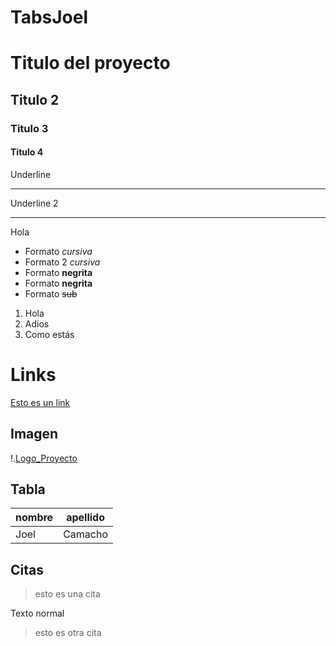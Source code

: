 # TabsJoel
#  Titulo del proyecto
## Titulo 2
### Titulo 3
#### Titulo 4

Underline
____________
Underline 2
************
Hola

- Formato *cursiva*
- Formato 2 _cursiva_
- Formato **negrita**
- Formato __negrita__
- Formato ~~sub~~

1. Hola
2. Adios
3. Como estás

# Links
<a href = "https://www.google.com/"> Esto es un link</a>

## Imagen
!.[Logo_Proyecto](https://upload.wikimedia.org/wikipedia/commons/thumb/c/c5/E3_2006_01_035_%28172092947%29.jpg/220px-E3_2006_01_035_%28172092947%29.jpg)

## Tabla
| nombre | apellido |
| ------ | -------- |
| Joel | Camacho |

## Citas
>esto es una cita

Texto normal

>esto es otra cita
